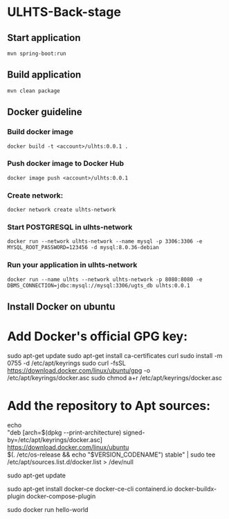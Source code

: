 # ULHTS-Back-stage

## Start application
`mvn spring-boot:run`

## Build application
`mvn clean package`

## Docker guideline
### Build docker image
`docker build -t <account>/ulhts:0.0.1 .`
### Push docker image to Docker Hub
`docker image push <account>/ulhts:0.0.1`
### Create network:
`docker network create ulhts-network`
### Start POSTGRESQL in ulhts-network
`docker run --network ulhts-network --name mysql -p 3306:3306 -e MYSQL_ROOT_PASSWORD=123456 -d mysql:8.0.36-debian`
### Run your application in ulhts-network
`docker run --name ulhts --network ulhts-network -p 8080:8080 -e DBMS_CONNECTION=jdbc:mysql://mysql:3306/ugts_db ulhts:0.0.1`

## Install Docker on ubuntu

# Add Docker's official GPG key:
sudo apt-get update
sudo apt-get install ca-certificates curl
sudo install -m 0755 -d /etc/apt/keyrings
sudo curl -fsSL https://download.docker.com/linux/ubuntu/gpg -o /etc/apt/keyrings/docker.asc
sudo chmod a+r /etc/apt/keyrings/docker.asc

# Add the repository to Apt sources:
echo \
"deb [arch=$(dpkg --print-architecture) signed-by=/etc/apt/keyrings/docker.asc] https://download.docker.com/linux/ubuntu \
$(. /etc/os-release && echo "$VERSION_CODENAME") stable" | sudo tee /etc/apt/sources.list.d/docker.list > /dev/null

sudo apt-get update

sudo apt-get install docker-ce docker-ce-cli containerd.io docker-buildx-plugin docker-compose-plugin

sudo docker run hello-world
